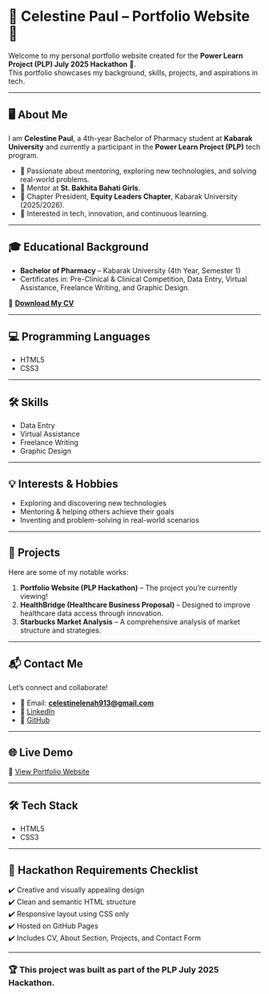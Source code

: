 # 🌟 Celestine Paul – Portfolio Website 🌟

Welcome to my personal portfolio website created for the **Power Learn Project (PLP) July 2025 Hackathon** 🚀.  
This portfolio showcases my background, skills, projects, and aspirations in tech.

---

## 🖥️ **About Me**
I am **Celestine Paul**, a 4th-year Bachelor of Pharmacy student at **Kabarak University** and currently a participant in the **Power Learn Project (PLP)** tech program.  
- 🌱 Passionate about mentoring, exploring new technologies, and solving real-world problems.  
- 🤝 Mentor at **St. Bakhita Bahati Girls**.  
- 👑 Chapter President, **Equity Leaders Chapter**, Kabarak University (2025/2026).  
- 🎯 Interested in tech, innovation, and continuous learning.

---

## 🎓 **Educational Background**
- **Bachelor of Pharmacy** – Kabarak University (4th Year, Semester 1)  
- Certificates in: Pre-Clinical & Clinical Competition, Data Entry, Virtual Assistance, Freelance Writing, and Graphic Design.

📄 **[Download My CV](cv.pdf)**  

---

## 💻 **Programming Languages**
- HTML5  
- CSS3  

---

## 🛠️ **Skills**
- Data Entry  
- Virtual Assistance  
- Freelance Writing  
- Graphic Design  

---

## 💡 **Interests & Hobbies**
- Exploring and discovering new technologies  
- Mentoring & helping others achieve their goals  
- Inventing and problem-solving in real-world scenarios  

---

## 🚀 **Projects**
Here are some of my notable works:
1. **Portfolio Website (PLP Hackathon)** – The project you’re currently viewing!  
2. **HealthBridge (Healthcare Business Proposal)** – Designed to improve healthcare data access through innovation.  
3. **Starbucks Market Analysis** – A comprehensive analysis of market structure and strategies.

---

## 📬 **Contact Me**
Let’s connect and collaborate!  
- 📧 Email: **celestinelenah913@gmail.com**  
- 🔗 [LinkedIn](https://www.linkedin.com/in/celestine-paul-603b18311/)  
- 🐙 [GitHub](https://github.com/Celestine-Paul)  

---

## 🌐 **Live Demo**
🔗 [View Portfolio Website](https://celestine-paul.github.io/PLP-HACKATHON/)

---

## 🛠️ **Tech Stack**
- HTML5  
- CSS3  

---

## 📌 **Hackathon Requirements Checklist**
✔️ Creative and visually appealing design  
✔️ Clean and semantic HTML structure  
✔️ Responsive layout using CSS only  
✔️ Hosted on GitHub Pages  
✔️ Includes CV, About Section, Projects, and Contact Form

---

### 🏆 **This project was built as part of the PLP July 2025 Hackathon.**
